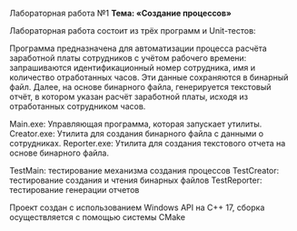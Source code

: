 Лабораторная работа №1
**Тема: «Создание процессов»**

Лабораторная работа состоит из трёх программ и Unit-тестов:

Программа предназначена для автоматизации процесса расчёта заработной платы сотрудников с учётом рабочего времени: запрашиваются идентификационный номер сотрудника, имя и количество отработанных часов. Эти данные сохраняются в бинарный файл. Далее, на основе бинарного файла, генерируется текстовый отчёт, в котором указан расчёт заработной платы, исходя из отработанных сотрудником часов.

Main.exe: Управляющая программа, которая запускает утилиты.
Creator.exe: Утилита для создания бинарного файла с данными о сотрудниках.
Reporter.exe: Утилита для создания текстового отчета на основе бинарного файла.

TestMain: тестирование механизма создания процессов
TestCreator: тестирование создания и чтения бинарных файлов
TestReporter: тестирование генерации отчетов

Проект создан с использованием Windows API на С++ 17, сборка осуществляется с помощью системы CMake
